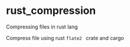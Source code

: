 # rust_compression
Compressing files in rust lang

Compress file using rust `flate2 ` crate and cargo
